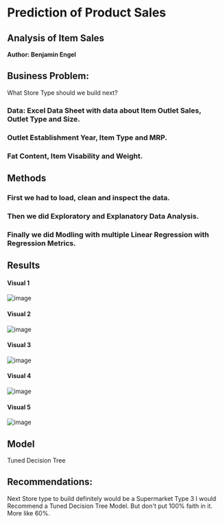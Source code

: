 # Prediction of Product Sales
## Analysis of Item Sales

**Author: Benjamin Engel**

## Business Problem:

What Store Type should we build next?

### Data: Excel Data Sheet with data about Item Outlet Sales, Outlet Type and Size.
### Outlet Establishment Year, Item Type and MRP.
### Fat Content, Item Visability and Weight.


## Methods
### First we had to load, clean and inspect the data.
### Then we did Exploratory and Explanatory Data Analysis.
### Finally we did Modling with multiple Linear Regression with Regression Metrics.


## Results

#### Visual 1

![image](https://user-images.githubusercontent.com/126991382/236390597-6ea3ec89-b4e8-4261-972b-418acf305fda.png)

#### Visual 2

![image](https://user-images.githubusercontent.com/126991382/236390260-c42b9253-866e-40b6-8231-b7a1243019d7.png)

#### Visual 3

![image](https://user-images.githubusercontent.com/126991382/236390659-48eef6d4-913a-4aac-8194-6acf2ea62bad.png)
#### Visual 4

![image](https://user-images.githubusercontent.com/126991382/236390710-404c0856-cca3-4a95-9ea3-4ec2239e2b39.png)

#### Visual 5

![image](https://user-images.githubusercontent.com/126991382/236391404-0ed80730-a248-42b8-b33c-f691cc4e9f6e.png)


## Model
Tuned Decision Tree

## Recommendations:
Next Store type to build definitely would be a Supermarket Type 3
I would Recommend a Tuned Decision Tree Model. But don't put 100% faith in it. More like 60%.
